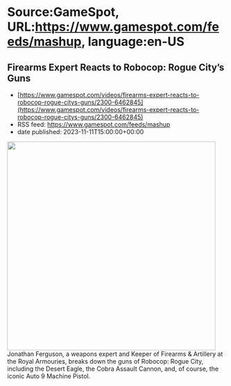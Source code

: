 # Source:GameSpot, URL:https://www.gamespot.com/feeds/mashup, language:en-US

## Firearms Expert Reacts to Robocop: Rogue City’s Guns
 - [https://www.gamespot.com/videos/firearms-expert-reacts-to-robocop-rogue-citys-guns/2300-6462845](https://www.gamespot.com/videos/firearms-expert-reacts-to-robocop-rogue-citys-guns/2300-6462845)
 - RSS feed: https://www.gamespot.com/feeds/mashup
 - date published: 2023-11-11T15:00:00+00:00

<img height="480" src="https://www.gamespot.com/a/uploads/square_medium/1571/15719603/4218825-robocop_site.jpg" width="480" /> Jonathan Ferguson, a weapons expert and Keeper of Firearms &amp; Artillery at the Royal Armouries, breaks down the guns of Robocop: Rogue City, including the Desert Eagle, the Cobra Assault Cannon, and, of course, the iconic Auto 9 Machine Pistol.

